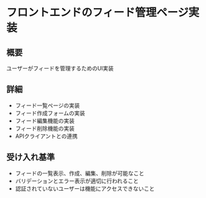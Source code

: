 # フロントエンドのフィード管理ページ実装

## 概要

ユーザーがフィードを管理するためのUI実装

## 詳細

- フィード一覧ページの実装
- フィード作成フォームの実装
- フィード編集機能の実装
- フィード削除機能の実装
- APIクライアントとの連携

## 受け入れ基準

- フィードの一覧表示、作成、編集、削除が可能なこと
- バリデーションとエラー表示が適切に行われること
- 認証されていないユーザーは機能にアクセスできないこと
